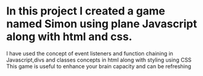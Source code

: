 # In this project I created a game named Simon using plane Javascript along with html and css.
I have used the concept of event listeners and function chaining in Javascript,divs and classes concepts in html along with styling using CSS
This game is useful to enhance your brain capacity and can be  refreshing
